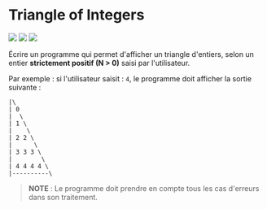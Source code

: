 # Triangle of Integers
![](https://img.shields.io/badge/duration-03H-yellow)
![](https://img.shields.io/badge/lastest-2024--03--17-success)
![](https://img.shields.io/badge/contact-dr.mokira%40gmail.com-blueviolet)

Écrire un programme qui permet d'afficher un triangle d'entiers,
selon un entier **strictement positif (N > 0)** saisi par l'utilisateur.

Par exemple : si l'utilisateur saisit : `4`, le programme doit afficher
la sortie suivante :

```
|\
| 0
|  \
| 1 \
|    \
| 2 2 \
|      \
| 3 3 3 \
|        \
| 4 4 4 4 \
|----------\
```

> **NOTE** : Le programme doit prendre en compte tous les cas d'erreurs
dans son traitement.

